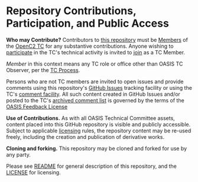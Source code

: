 # Repository Contributions, Participation, and Public Access

**Who may Contribute?** Contributors to [this repository](https://github.com/oasis-tcs/openc2-ap-pf/) must be [Members](https://www.oasis-open.org/policies-guidelines/oasis-defined-terms#dMember) of the [OpenC2 TC](https://www.oasis-open.org/committees/tc_home.php?wg_abbrev=openc2) for 
any substantive contributions. Anyone wishing to [participate](https://www.oasis-open.org/org/faq-3#committee-participation) in the TC's technical activity is invited to [join](https://www.oasis-open.org/committees/join) as a TC Member.

*Member* in this context means any TC role or office other than OASIS TC Observer, per the [TC Process](https://www.oasis-open.org/policies-guidelines/tc-process#membership). 

Persons who are not TC members are invited to open issues and provide comments using this repository's [GitHub Issues](https://github.com/oasis-tcs/openc2-ap-pf/issues/new) tracking facility or using the TC's [comment facility](https://www.oasis-open.org/committees/comments/index.php?wg_abbrev=openc2). All such content created in GitHub Issues and/or posted to the TC's [archived comment list](https://lists.oasis-open.org/archives/openc2-comment/) is governed by the terms of the [OASIS Feedback License](https://www.oasis-open.org/policies-guidelines/ipr#appendixa)

**Use of Contributions.**  As with all OASIS Technical Committee assets, content placed into this GitHub repository is visible and publicly accessible. Subject to applicable [licensing](https://github.com/oasis-tcs/openc2-ap-pf/blob/master/LICENSE.md) rules, 
the repository content may be re-used freely, including the creation and publication of derivative works.

**Cloning and forking.** This repository may be cloned and forked for use by any party. 

Please see [README](https://github.com/oasis-tcs/openc2-ap-pf/blob/master/README.md) for general description of this repository, and the [LICENSE](https://github.com/oasis-tcs/openc2-ap-pf/blob/master/LICENSE.md) for licensing.
